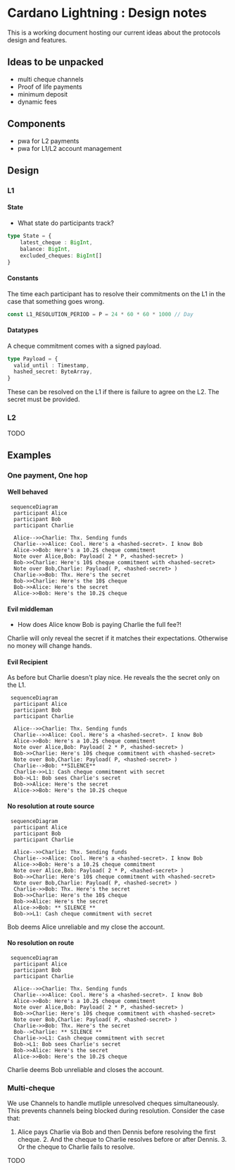 # Cardano Lightning : Design notes

This is a working document hosting our current ideas about the protocols design and features.

## Ideas to be unpacked

- multi cheque channels 
- Proof of life payments 
- minimum deposit
- dynamic fees

## Components

+ pwa for L2 payments 
+ pwa for L1/L2 account management 


## Design

### L1

#### State

+ What state do participants track? 

```ts
type State = {
    latest_cheque : BigInt,
    balance: BigInt, 
    excluded_cheques: BigInt[]
}
```



#### Constants 

The time each participant has to resolve their commitments on the L1
in the case that something goes wrong.
```ts
const L1_RESOLUTION_PERIOD = P = 24 * 60 * 60 * 1000 // Day 
```

#### Datatypes

A cheque commitment comes with a signed payload.
```ts
type Payload = {
  valid_until : Timestamp,
  hashed_secret: ByteArray,
}
```
These can be resolved on the L1 if there is failure to agree on the L2.
The secret must be provided. 

### L2 

TODO

## Examples 

### One payment, One hop

#### Well behaved

```mermaid
 sequenceDiagram
  participant Alice
  participant Bob
  participant Charlie

  Alice-->>Charlie: Thx. Sending funds
  Charlie-->>Alice: Cool. Here's a <hashed-secret>. I know Bob
  Alice->>Bob: Here's a 10.2$ cheque commitment
  Note over Alice,Bob: Payload( 2 * P, <hashed-secret> )
  Bob->>Charlie: Here's 10$ cheque commitment with <hashed-secret>
  Note over Bob,Charlie: Payload( P, <hashed-secret> )
  Charlie->>Bob: Thx. Here's the secret
  Bob->>Charlie: Here's the 10$ cheque
  Bob->>Alice: Here's the secret
  Alice->>Bob: Here's the 10.2$ cheque
```

#### Evil middleman 

+ How does Alice know Bob is paying Charlie the full fee?! 

Charlie will only reveal the secret if it matches their expectations. 
Otherwise no money will change hands. 


#### Evil Recipient

As before but Charlie doesn't play nice.
He reveals the the secret only on the L1.

```mermaid
 sequenceDiagram
  participant Alice
  participant Bob
  participant Charlie

  Alice-->>Charlie: Thx. Sending funds
  Charlie-->>Alice: Cool. Here's a <hashed-secret>. I know Bob
  Alice->>Bob: Here's a 10.2$ cheque commitment
  Note over Alice,Bob: Payload( 2 * P, <hashed-secret> )
  Bob->>Charlie: Here's 10$ cheque commitment with <hashed-secret>
  Note over Bob,Charlie: Payload( P, <hashed-secret> )
  Charlie-->Bob: **SILENCE**
  Charlie->>L1: Cash cheque commitment with secret
  Bob->L1: Bob sees Charlie's secret
  Bob->>Alice: Here's the secret
  Alice->>Bob: Here's the 10.2$ cheque
```

#### No resolution at route source

```mermaid
 sequenceDiagram
  participant Alice
  participant Bob
  participant Charlie

  Alice-->>Charlie: Thx. Sending funds
  Charlie-->>Alice: Cool. Here's a <hashed-secret>. I know Bob
  Alice->>Bob: Here's a 10.2$ cheque commitment
  Note over Alice,Bob: Payload( 2 * P, <hashed-secret> )
  Bob->>Charlie: Here's 10$ cheque commitment with <hashed-secret>
  Note over Bob,Charlie: Payload( P, <hashed-secret> )
  Charlie->>Bob: Thx. Here's the secret
  Bob->>Charlie: Here's the 10$ cheque
  Bob->>Alice: Here's the secret
  Alice->>Bob: ** SILENCE **
  Bob->>L1: Cash cheque commitment with secret
```
Bob deems Alice unreliable and my close the account. 

#### No resolution on route

```mermaid
 sequenceDiagram
  participant Alice
  participant Bob
  participant Charlie

  Alice-->>Charlie: Thx. Sending funds
  Charlie-->>Alice: Cool. Here's a <hashed-secret>. I know Bob
  Alice->>Bob: Here's a 10.2$ cheque commitment
  Note over Alice,Bob: Payload( 2 * P, <hashed-secret> )
  Bob->>Charlie: Here's 10$ cheque commitment with <hashed-secret>
  Note over Bob,Charlie: Payload( P, <hashed-secret> )
  Charlie->>Bob: Thx. Here's the secret
  Bob-->Charlie: ** SILENCE **
  Charlie->>L1: Cash cheque commitment with secret
  Bob->L1: Bob sees Charlie's secret
  Bob->>Alice: Here's the secret
  Alice->>Bob: Here's the 10.2$ cheque
```
Charlie deems Bob unreliable and closes the account.

### Multi-cheque 

We use Channels to handle mutliple unresolved cheques simultaneously.
This prevents channels being blocked during resolution.
Consider the case that: 

1. Alice pays Charlie via Bob and then Dennis before resolving the first cheque.
    2. And the cheque to Charlie resolves before or after Dennis. 
    3. Or the cheque to Charlie fails to resolve.  

TODO
